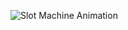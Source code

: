 ![Slot Machine Animation](https://github.com/user-attachments/assets/e477697a-d0a7-4ede-ac6c-e8078bdd260b)
